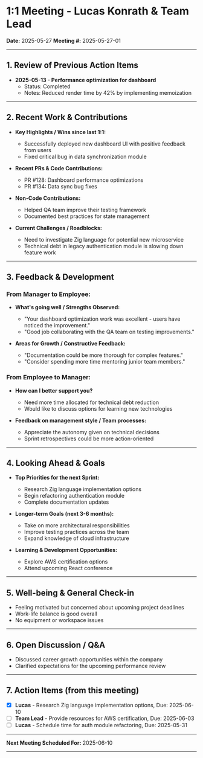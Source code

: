 # 1:1 Meeting - Lucas Konrath & Team Lead

**Date:** 2025-05-27
**Meeting #:** 2025-05-27-01

---

## 1. Review of Previous Action Items

*   **2025-05-13 - Performance optimization for dashboard**
    *   Status: Completed
    *   Notes: Reduced render time by 42% by implementing memoization

---

## 2. Recent Work & Contributions

*   **Key Highlights / Wins since last 1:1:**
    *   Successfully deployed new dashboard UI with positive feedback from users
    *   Fixed critical bug in data synchronization module

*   **Recent PRs & Code Contributions:**
    *   PR #128: Dashboard performance optimizations
    *   PR #134: Data sync bug fixes

*   **Non-Code Contributions:**
    *   Helped QA team improve their testing framework
    *   Documented best practices for state management

*   **Current Challenges / Roadblocks:**
    *   Need to investigate Zig language for potential new microservice
    *   Technical debt in legacy authentication module is slowing down feature work

---

## 3. Feedback & Development

### From Manager to Employee:

*   **What's going well / Strengths Observed:**
    *   "Your dashboard optimization work was excellent - users have noticed the improvement."
    *   "Good job collaborating with the QA team on testing improvements."

*   **Areas for Growth / Constructive Feedback:**
    *   "Documentation could be more thorough for complex features."
    *   "Consider spending more time mentoring junior team members."

### From Employee to Manager:

*   **How can I better support you?**
    *   Need more time allocated for technical debt reduction
    *   Would like to discuss options for learning new technologies

*   **Feedback on management style / Team processes:**
    *   Appreciate the autonomy given on technical decisions
    *   Sprint retrospectives could be more action-oriented

---

## 4. Looking Ahead & Goals

*   **Top Priorities for the next Sprint:**
    *   Research Zig language implementation options
    *   Begin refactoring authentication module
    *   Complete documentation updates

*   **Longer-term Goals (next 3-6 months):**
    *   Take on more architectural responsibilities
    *   Improve testing practices across the team
    *   Expand knowledge of cloud infrastructure

*   **Learning & Development Opportunities:**
    *   Explore AWS certification options
    *   Attend upcoming React conference

---

## 5. Well-being & General Check-in

*   Feeling motivated but concerned about upcoming project deadlines
*   Work-life balance is good overall
*   No equipment or workspace issues

---

## 6. Open Discussion / Q&A

*   Discussed career growth opportunities within the company
*   Clarified expectations for the upcoming performance review

---

## 7. Action Items (from this meeting)

- [x] **Lucas** - Research Zig language implementation options, Due: 2025-06-10
- [ ] **Team Lead** - Provide resources for AWS certification, Due: 2025-06-03
- [ ] **Lucas** - Schedule time for auth module refactoring, Due: 2025-05-31

---

**Next Meeting Scheduled For:** 2025-06-10

---
